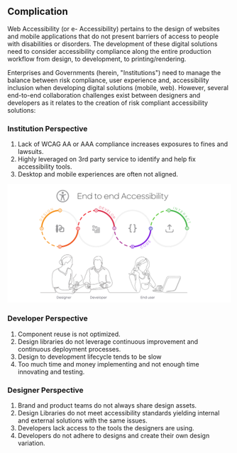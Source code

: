 ## Complication

Web Accessibility (or e- Accessibility) pertains to the design of websites and mobile applications that do not present barriers of access to people with disabilities or disorders. The development of these digital solutions need to consider accessibility compliance along the entire production workflow from design, to development, to printing/rendering. 

Enterprises and Governments (herein, "Institutions") need to manage the balance between risk compliance, user experience and, accessibility inclusion when developing digital solutions (mobile, web). However, several end-to-end collaboration challenges exist between designers and developers as it relates to the creation of risk compliant accessibility solutions:

### Institution Perspective 
1. Lack of WCAG AA or AAA compliance increases exposures to fines and lawsuits.
2. Highly leveraged on 3rd party service to identify and help fix accessibility tools.
3. Desktop and mobile experiences are often not aligned.

![workflow](../../_images/gaad-a11y-e2e.png)

### Developer Perspective
1. Component reuse is not optimized.
2. Design libraries do not leverage continuous improvement and continuous deployment processes.
3. Design to development lifecycle tends to be slow 
4. Too much time and money implementing and not enough time innovating and testing.

### Designer Perspective
1. Brand and product teams do not always share design assets.
2. Design Libraries do not meet accessibility standards yielding internal and external solutions with the same issues. 
3. Developers lack access to the tools the designers are using. 
4. Developers do not adhere to designs and create their own design variation.


